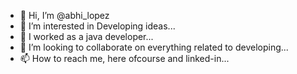 - 👋 Hi, I’m @abhi_lopez
- 👀 I’m interested in Developing ideas...
- 🌱 I worked as a java developer...
- 💞️ I’m looking to collaborate on everything related to developing...
- 📫 How to reach me, here ofcourse and linked-in...

<!---
abhiLopez/abhiLopez is a ✨ special ✨ repository because its `README.md` (this file) appears on your GitHub profile.
You can click the Preview link to take a look at your changes.
--->
